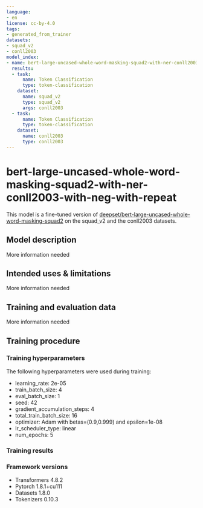 ```yaml
---
language:
- en
license: cc-by-4.0
tags:
- generated_from_trainer
datasets:
- squad_v2
- conll2003
model_index:
- name: bert-large-uncased-whole-word-masking-squad2-with-ner-conll2003-with-neg-with-repeat
  results:
  - task:
      name: Token Classification
      type: token-classification
    dataset:
      name: squad_v2
      type: squad_v2
      args: conll2003
  - task:
      name: Token Classification
      type: token-classification
    dataset:
      name: conll2003
      type: conll2003
---
```


<!-- This model card has been generated automatically according to the information the Trainer had access to. You
should probably proofread and complete it, then remove this comment. -->

# bert-large-uncased-whole-word-masking-squad2-with-ner-conll2003-with-neg-with-repeat

This model is a fine-tuned version of [deepset/bert-large-uncased-whole-word-masking-squad2](https://huggingface.co/deepset/bert-large-uncased-whole-word-masking-squad2) on the squad_v2 and the conll2003 datasets.

## Model description

More information needed

## Intended uses & limitations

More information needed

## Training and evaluation data

More information needed

## Training procedure

### Training hyperparameters

The following hyperparameters were used during training:
- learning_rate: 2e-05
- train_batch_size: 4
- eval_batch_size: 1
- seed: 42
- gradient_accumulation_steps: 4
- total_train_batch_size: 16
- optimizer: Adam with betas=(0.9,0.999) and epsilon=1e-08
- lr_scheduler_type: linear
- num_epochs: 5

### Training results



### Framework versions

- Transformers 4.8.2
- Pytorch 1.8.1+cu111
- Datasets 1.8.0
- Tokenizers 0.10.3
